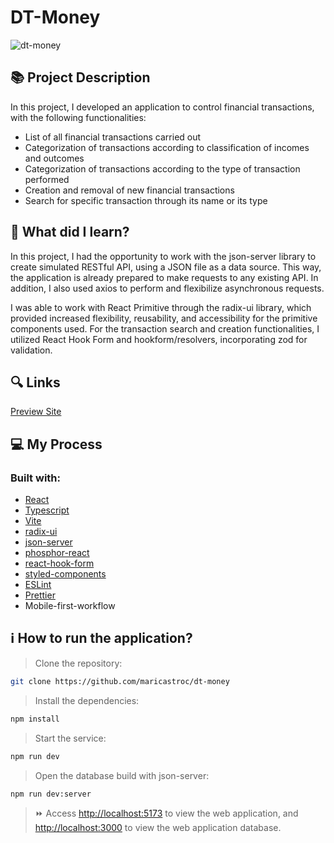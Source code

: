 # DT-Money
![dt-money](https://github.com/maricastroc/dt-money/assets/121824373/f438f9a5-39ba-4e80-aa65-85825ab158c0)


## 📚 Project Description
In this project, I developed an application to control financial transactions, with the following functionalities:

- List of all financial transactions carried out
- Categorization of transactions according to classification of incomes and outcomes
- Categorization of transactions according to the type of transaction performed
- Creation and removal of new financial transactions
- Search for specific transaction through its name or its type

## 📌 What did I learn?

In this project, I had the opportunity to work with the json-server library to create simulated RESTful API, using a JSON file as a data source. This way, the application is already prepared to make requests to any existing API. In addition, I also used axios to perform and flexibilize asynchronous requests.

I was able to work with React Primitive through the radix-ui library, which provided increased flexibility, reusability, and accessibility for the primitive components used. For the transaction search and creation functionalities, I utilized React Hook Form and hookform/resolvers, incorporating zod for validation.

## 🔍 Links
[Preview Site](https://app.netlify.com/sites/maricastroc-dt-money-site/overview)

## 💻 My Process
### Built with:

- [React](https://reactjs.org/)
- [Typescript](https://www.typescriptlang.org/)
- [Vite](https://vitejs.dev/)
- [radix-ui](https://www.radix-ui.com/docs/primitives/overview/introduction)
- [json-server](https://github.com/typicode/json-server)
- [phosphor-react](https://phosphoricons.com/)
- [react-hook-form](https://react-hook-form.com/)
- [styled-components](https://styled-components.com/)
- [ESLint](https://eslint.org/)
- [Prettier](https://prettier.io/)
- Mobile-first-workflow

## ℹ️ How to run the application?

> Clone the repository:

```bash
git clone https://github.com/maricastroc/dt-money
```

> Install the dependencies:

```bash
npm install
```

> Start the service:

```bash
npm run dev
```
> Open the database build with json-server:
```bash
npm run dev:server
```

> :fast_forward: Access [http://localhost:5173](http://localhost:3000) to view the web application, and [http://localhost:3000](http://localhost:3000) to view the web application database.

